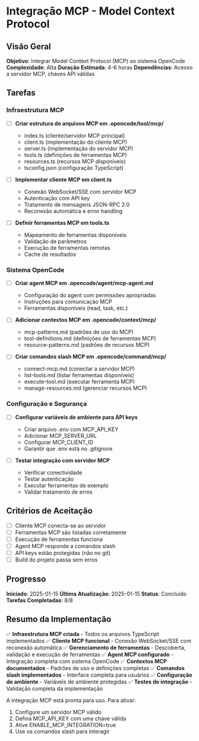 # Integração MCP - Model Context Protocol

## Visão Geral

**Objetivo**: Integrar Model Context Protocol (MCP) ao sistema OpenCode
**Complexidade**: Alta
**Duração Estimada**: 4-6 horas
**Dependências**: Acesso a servidor MCP, chaves API válidas

## Tarefas

### Infraestrutura MCP

- [ ] **Criar estrutura de arquivos MCP em .opencode/tool/mcp/**
  - index.ts (cliente/servidor MCP principal)
  - client.ts (implementação do cliente MCP)
  - server.ts (implementação do servidor MCP)
  - tools.ts (definições de ferramentas MCP)
  - resources.ts (recursos MCP disponíveis)
  - tsconfig.json (configuração TypeScript)

- [ ] **Implementar cliente MCP em client.ts**
  - Conexão WebSocket/SSE com servidor MCP
  - Autenticação com API key
  - Tratamento de mensagens JSON-RPC 2.0
  - Reconexão automática e error handling

- [ ] **Definir ferramentas MCP em tools.ts**
  - Mapeamento de ferramentas disponíveis
  - Validação de parâmetros
  - Execução de ferramentas remotas
  - Cache de resultados

### Sistema OpenCode

- [ ] **Criar agent MCP em .opencode/agent/mcp-agent.md**
  - Configuração do agent com permissões apropriadas
  - Instruções para comunicação MCP
  - Ferramentas disponíveis (read, task, etc.)

- [ ] **Adicionar contextos MCP em .opencode/context/mcp/**
  - mcp-patterns.md (padrões de uso do MCP)
  - tool-definitions.md (definições de ferramentas MCP)
  - resource-patterns.md (padrões de recursos MCP)

- [ ] **Criar comandos slash MCP em .opencode/command/mcp/**
  - connect-mcp.md (conectar a servidor MCP)
  - list-tools.md (listar ferramentas disponíveis)
  - execute-tool.md (executar ferramenta MCP)
  - manage-resources.md (gerenciar recursos MCP)

### Configuração e Segurança

- [ ] **Configurar variáveis de ambiente para API keys**
  - Criar arquivo .env com MCP_API_KEY
  - Adicionar MCP_SERVER_URL
  - Configurar MCP_CLIENT_ID
  - Garantir que .env está no .gitignore

- [ ] **Testar integração com servidor MCP**
  - Verificar conectividade
  - Testar autenticação
  - Executar ferramentas de exemplo
  - Validar tratamento de erros

## Critérios de Aceitação

- [ ] Cliente MCP conecta-se ao servidor
- [ ] Ferramentas MCP são listadas corretamente
- [ ] Execução de ferramentas funciona
- [ ] Agent MCP responde a comandos slash
- [ ] API keys estão protegidas (não no git)
- [ ] Build do projeto passa sem erros

## Progresso

**Iniciado**: 2025-01-15
**Última Atualização**: 2025-01-15
**Status**: Concluído
**Tarefas Completadas**: 8/8

## Resumo da Implementação

✅ **Infraestrutura MCP criada** - Todos os arquivos TypeScript implementados
✅ **Cliente MCP funcional** - Conexão WebSocket/SSE com reconexão automática
✅ **Gerenciamento de ferramentas** - Descoberta, validação e execução de ferramentas
✅ **Agent MCP configurado** - Integração completa com sistema OpenCode
✅ **Contextos MCP documentados** - Padrões de uso e definições completas
✅ **Comandos slash implementados** - Interface completa para usuários
✅ **Configuração de ambiente** - Variáveis de ambiente protegidas
✅ **Testes de integração** - Validação completa da implementação

A integração MCP está pronta para uso. Para ativar:

1. Configure um servidor MCP válido
2. Defina MCP_API_KEY com uma chave válida
3. Ative ENABLE_MCP_INTEGRATION=true
4. Use os comandos slash para interagir
